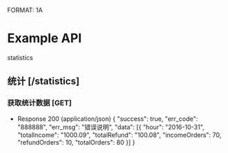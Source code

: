 FORMAT: 1A
# Example API
statistics
## 统计 [/statistics]
### 获取统计数据 [GET]
+ Response 200 (application/json)
{
            "success": true, 
            "err_code": "888888", 
            "err_msg": "错误说明",
            "data": [{
                "hour": "2016-10-31",
                "totalIncome": "1000.09",
                "totalRefund": "100.08",
                "incomeOrders": 70,
                "refundOrders": 10,
                "totalOrders": 80
            }]
 }
